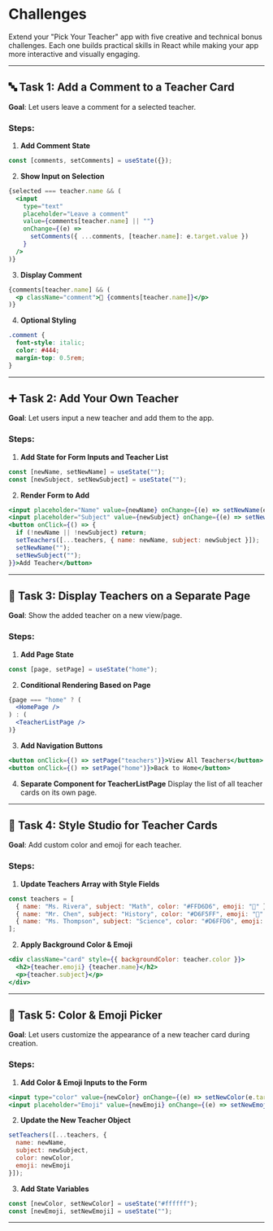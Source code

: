 # Challenges

Extend your "Pick Your Teacher" app with five creative and technical bonus challenges. Each one builds practical skills in React while making your app more interactive and visually engaging.

---

## 🔤 Task 1: Add a Comment to a Teacher Card

**Goal**: Let users leave a comment for a selected teacher.

### Steps:

1. **Add Comment State**

```js
const [comments, setComments] = useState({});
```

2. **Show Input on Selection**

```jsx
{selected === teacher.name && (
  <input
    type="text"
    placeholder="Leave a comment"
    value={comments[teacher.name] || ""}
    onChange={(e) =>
      setComments({ ...comments, [teacher.name]: e.target.value })
    }
  />
)}
```

3. **Display Comment**

```jsx
{comments[teacher.name] && (
  <p className="comment">💬 {comments[teacher.name]}</p>
)}
```

4. **Optional Styling**

```css
.comment {
  font-style: italic;
  color: #444;
  margin-top: 0.5rem;
}
```

---

## ➕ Task 2: Add Your Own Teacher

**Goal**: Let users input a new teacher and add them to the app.

### Steps:

1. **Add State for Form Inputs and Teacher List**

```js
const [newName, setNewName] = useState("");
const [newSubject, setNewSubject] = useState("");
```

2. **Render Form to Add**

```jsx
<input placeholder="Name" value={newName} onChange={(e) => setNewName(e.target.value)} />
<input placeholder="Subject" value={newSubject} onChange={(e) => setNewSubject(e.target.value)} />
<button onClick={() => {
  if (!newName || !newSubject) return;
  setTeachers([...teachers, { name: newName, subject: newSubject }]);
  setNewName("");
  setNewSubject("");
}}>Add Teacher</button>
```

---

## 📄 Task 3: Display Teachers on a Separate Page

**Goal**: Show the added teacher on a new view/page.

### Steps:

1. **Add Page State**

```js
const [page, setPage] = useState("home");
```

2. **Conditional Rendering Based on Page**

```jsx
{page === "home" ? (
  <HomePage />
) : (
  <TeacherListPage />
)}
```

3. **Add Navigation Buttons**

```jsx
<button onClick={() => setPage("teachers")}>View All Teachers</button>
<button onClick={() => setPage("home")}>Back to Home</button>
```

4. **Separate Component for TeacherListPage**
   Display the list of all teacher cards on its own page.

---

## 🎨 Task 4: Style Studio for Teacher Cards

**Goal**: Add custom color and emoji for each teacher.

### Steps:

1. **Update Teachers Array with Style Fields**

```js
const teachers = [
  { name: "Ms. Rivera", subject: "Math", color: "#FFD6D6", emoji: "📐" },
  { name: "Mr. Chen", subject: "History", color: "#D6F5FF", emoji: "📜" },
  { name: "Ms. Thompson", subject: "Science", color: "#D6FFD6", emoji: "🔬" },
];
```

2. **Apply Background Color & Emoji**

```jsx
<div className="card" style={{ backgroundColor: teacher.color }}>
  <h2>{teacher.emoji} {teacher.name}</h2>
  <p>{teacher.subject}</p>
</div>
```

---

## 🎨 Task 5: Color & Emoji Picker

**Goal**: Let users customize the appearance of a new teacher card during creation.

### Steps:

1. **Add Color & Emoji Inputs to the Form**

```jsx
<input type="color" value={newColor} onChange={(e) => setNewColor(e.target.value)} />
<input placeholder="Emoji" value={newEmoji} onChange={(e) => setNewEmoji(e.target.value)} />
```

2. **Update the New Teacher Object**

```js
setTeachers([...teachers, {
  name: newName,
  subject: newSubject,
  color: newColor,
  emoji: newEmoji
}]);
```

3. **Add State Variables**

```js
const [newColor, setNewColor] = useState("#ffffff");
const [newEmoji, setNewEmoji] = useState("");
```

---